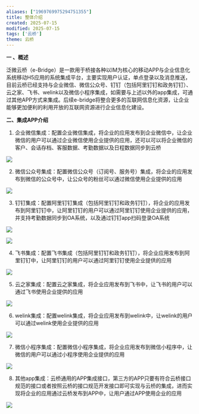 ```yaml
---
aliases: ["1969769975294751355"]
title: 整体介绍
created: 2025-07-15
modified: 2025-07-15
tags: ['云桥']
theme: 云桥
---
```


**一 、概述**

泛微云桥（e-Bridge）是一款用于桥接各种以IM为核心的移动APP与企业信息化系统移动H5应用的系统集成平台，主要实现用户认证，单点登录以及消息推送，目前云桥已经支持与企业微信、微信公众号、钉钉（包括阿里钉钉和政务钉钉）、云之家、飞书、welink以及微信小程序集成，如需要与上述以外的app集成，可通过其他APP方式来集成。后续e-bridge将整合更多的互联网信息化资源，让企业能够更加便利的利用开放的互联网资源进行企业信息化建设。

**二、集成APP介绍**

1. 企业微信集成：配置企业微信集成，将企业的应用发布到企业微信中，让企业微信的用户可以通过企业微信使用企业提供的应用，还可以可以将企业微信的客户、会话存档、客服数据、考勤数据以及日程数据同步到云桥

![](f8ef46ba59b10ae079a5dabd1a184de4.jpg)

2. 微信公众号集成：配置微信公众号（订阅号、服务号）集成，将企业的应用发布到微信的公众号中，让公众号的粉丝可以通过微信使用企业提供的应用

**![](5b496c691608a820c50274619472f23b.jpg)**

3. 钉钉集成：配置阿里钉钉集成（包括阿里钉钉和政务钉钉），将企业的应用发布到阿里钉钉中，让阿里钉钉的用户可以通过阿里钉钉使用企业提供的应用，并支持考勤数据同步到OA系统，以及通过钉钉app扫码登录OA系统

![](f336bb57fd91932fd58829d978f218df.jpg)

![](27deb61c2cd6e4e7ed8dc7cea621ccd4.jpg)

4. 飞书集成：配置飞书集成（包括阿里钉钉和政务钉钉），将企业应用发布到阿里钉钉中，让阿里钉钉的用户可以通过阿里钉钉使用企业提供的应用

**![](43cfeee87489aec7bee85fe29265a8a0.jpg)**

5. 云之家集成：配置云之家集成，将企业应用发布到飞书中，让飞书的用户可以通过飞书使用企业提供的应用

![](85d53c87219fb41d9310eb788c1652a9.jpg)

6. welink集成：配置welink集成，将企业应用发布到welink中，让welink的用户可以通过welink使用企业提供的应用

![](97a9e5b75de8b622cf8b1fc20e516a0b.jpg)

7. 微信小程序集成：配置微信小程序集成，将企业应用发布到微信小程序中，让微信的用户可以通过小程序使用企业提供的应用

![](aadaac6c07ad7f41e24985e2c27f8f63.jpg)

8. 其他app集成：云桥通用的APP集成接口，第三方的APP只要有符合云桥接口规范的接口或者按照云桥的接口规范开发接口即可实现与云桥的集成，进而实现将企业的应用通过云桥发布到APP中，让用户通过APP使用企业的应用

![](8cefab78c3b9902a7b459cd89b8ede0f.jpg)